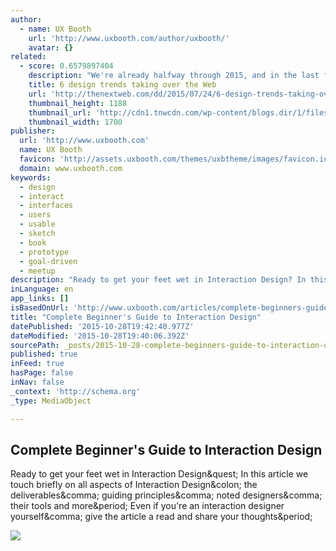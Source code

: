 ```yaml
---
author:
  - name: UX Booth
    url: 'http://www.uxbooth.com/author/uxbooth/'
    avatar: {}
related:
  - score: 0.6579897404
    description: "We're already halfway through 2015, and in the last few months we've seen many trends come and go. What has not gone, however, is the deliberate movement to get back to the basics without unnecessary features. The days of cluttered pages overflowing with information have passed, and they're being replaced by an increased focus on simplicity and user interface."
    title: 6 design trends taking over the Web
    url: 'http://thenextweb.com/dd/2015/07/24/6-design-trends-taking-over-the-web/'
    thumbnail_height: 1188
    thumbnail_url: 'http://cdn1.tnwcdn.com/wp-content/blogs.dir/1/files/2015/07/shutterstock_272654909.jpg'
    thumbnail_width: 1700
publisher:
  url: 'http://www.uxbooth.com'
  name: UX Booth
  favicon: 'http://assets.uxbooth.com/themes/uxbtheme/images/favicon.ico'
  domain: www.uxbooth.com
keywords:
  - design
  - interact
  - interfaces
  - users
  - usable
  - sketch
  - book
  - prototype
  - goal-driven
  - meetup
description: "Ready to get your feet wet in Interaction Design? In this article we touch briefly on all aspects of Interaction Design: the deliverables, guiding principles, noted designers, their tools and more. Even if you're an interaction designer yourself, give the article a read and share your thoughts."
inLanguage: en
app_links: []
isBasedOnUrl: 'http://www.uxbooth.com/articles/complete-beginners-guide-to-interaction-design/'
title: "Complete Beginner's Guide to Interaction Design"
datePublished: '2015-10-28T19:42:40.977Z'
dateModified: '2015-10-28T19:40:06.392Z'
sourcePath: _posts/2015-10-28-complete-beginners-guide-to-interaction-design.md
published: true
inFeed: true
hasPage: false
inNav: false
_context: 'http://schema.org'
_type: MediaObject

---
```

<article style=""><h1>Complete Beginner's Guide to Interaction Design</h1><p>Ready to get your feet wet in Interaction Design&amp;quest; In this article we touch briefly on all aspects of Interaction Design&amp;colon; the deliverables&amp;comma; guiding principles&amp;comma; noted designers&amp;comma; their tools and more&amp;period; Even if you're an interaction designer yourself&amp;comma; give the article a read and share your thoughts&amp;period;</p><img src="http://assets.uxbooth.com/uploads/2015/10/complete-b-g-ixd-fb.png" /></article>